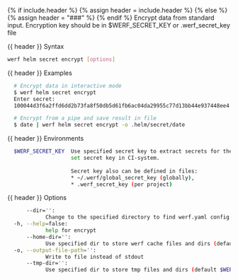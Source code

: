 {% if include.header %}
{% assign header = include.header %}
{% else %}
{% assign header = "###" %}
{% endif %}
Encrypt data from standard input.
Encryption key should be in $WERF_SECRET_KEY or .werf_secret_key file

{{ header }} Syntax

```bash
werf helm secret encrypt [options]
```

{{ header }} Examples

```bash
  # Encrypt data in interactive mode
  $ werf helm secret encrypt
  Enter secret: 
  100044d3f6a2ffd6dd2b73fa8f50db5d61fb6ac04da29955c77d13bb44e937448ee4

  # Encrypt from a pipe and save result in file
  $ date | werf helm secret encrypt -o .helm/secret/date
```

{{ header }} Environments

```bash
  $WERF_SECRET_KEY  Use specified secret key to extract secrets for the deploy. Recommended way to  
                    set secret key in CI-system. 
                    
                    Secret key also can be defined in files:
                    * ~/.werf/global_secret_key (globally),
                    * .werf_secret_key (per project)
```

{{ header }} Options

```bash
      --dir='':
            Change to the specified directory to find werf.yaml config
  -h, --help=false:
            help for encrypt
      --home-dir='':
            Use specified dir to store werf cache files and dirs (default $WERF_HOME or ~/.werf)
  -o, --output-file-path='':
            Write to file instead of stdout
      --tmp-dir='':
            Use specified dir to store tmp files and dirs (default $WERF_TMP_DIR or system tmp dir)
```

